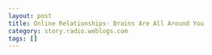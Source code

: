 ```yaml
---
layout: post
title: Online Relationships- Brains Are All Around You
category: story.radio.weblogs.com
tags: []
---
```

<head>
<meta http-equiv="Content-Type" content="text/html; charset=UTF-8">
    <meta http-equiv="Expires" content="Mon, 01 Jan 1990 01:00:00 GMT">
    <title>Online Relationships: Brains Are All Around You</title>
    <style type="text/css">
      body {
        margin-top: 0px;
        margin-left: 0px;
        margin-right: 0px;
        margin-bottom: 0px;
        }

      body, td, p {
        font-family: verdana, sans-serif;
        font-size: 90%;
        }

      h2 { 
        font-family: Verdana, Arial, Helvetica, sans-serif; font-size: 24px; font-weight: bold
        }
      .header {
        font-family: Verdana, Arial, Helvetica, sans-serif; font-size: 40px; font-weight: bold
        }
      .realsmall {
        font-family: Verdana, Arial, Helvetica, sans-serif; font-size: 9px;
        }
      .small {
        font-family: Verdana, Arial, Helvetica, sans-serif; font-size: 10px;
        }
      </style>
    </head>

| 

 |

| ![](http://radio.weblogs.com/0103807/images/trans60x60.gif)  
 | Last updated: 6/25/2002; 5:11:24 PM  
 | ![](http://radio.weblogs.com/0103807/images/trans60x60.gif) |

| ![](http://radio.weblogs.com/0103807/images/trans60x1.gif)  
 | 

<font size="+3"><b><a href="http://radio.weblogs.com/0103807/" style="color:black; text-decoration:none">The FuzzyBlog!</a></b></font>  
_Marketing 101. Consulting 101. PHP Consulting. Random geeky stuff. I Blog Therefore I Am._

<font size="+1"><b>Online Relationships: Brains Are All Around You</b></font>

I just ran into a situation that really pointed out to me just how true the statement from Bill Joy of [Sun Microsystems](http://www.sun.com/)&nbsp;is: "_There are more brains outside your organization walls than inside_".&nbsp; And I thought it was an interesting commentary on how an initial nebulous, ephermal IM relationship grows over time and then just saves you when you need it most.

## Overview

I got back into PHP in a fairly big way in the end of March 2002.&nbsp; I signed up for the php-general mailing list and was the initiator of an effort to make a better FAQ.&nbsp; As these things happen, I wrote the FAQ application but it never really got deployed.&nbsp; A new client came in, that code got a bit sidelined and so on.&nbsp; I just never got back to i.

However, along the way, I started exchanging instant messages (IMs) with someone named Demitrious Kelly.&nbsp; Now, at the time, I had no idea who he was, age, male or female, geography, etc.&nbsp; I just had the gut feel from about the 3rd IM that he was just **smart** and **practical**.&nbsp; This is a combination that I am very, very fond of -- brains without practicality brings systems down.&nbsp; And practicality without brains doesn't let you get things done quickly.&nbsp; I've probably hired between between 70 and 100 technical people in my career so I'd at least like to think that I know talent when it walks up and taps me on the back.&nbsp; (Disclaimer: I've only had to fire maybe 3 to 5 people out of that, at least two of whom were rescue transfers from other departments, so that's a pretty good batting average).

## As the IMs Went On

This has continued now for about 3 months.&nbsp; We kept IMing at random times.&nbsp; We'd swap php stuff, I'd point him to my blog and so on.&nbsp; He'd point me to his web site, [http://www.apokalyptik.com](http://www.apokalyptik.com), when he had something cool and so on.&nbsp; I learned that he had a background doing SysAdmin work for an ISP that sold out.&nbsp; We debated different Unices and Linices and he turned me on to the very cool [GenToo Linux](http://www.gentoo.org/).&nbsp; He also gave me some outstanding advice on a difficult situation that I mulled over for a few days and then followed -- and it was 100% the right advice.

## And then Today I Needed Help

Over the weekend and mostly today I brought up a new box at RackSpace to replace an incompetent, inept,&nbsp; brain damaged, pathetic excuse for an ISP (no ... I don't feel strongly here).&nbsp; And when I needed some quick Linux and Apache help today, he was online and " **Poof**" -- like magic I had my answer in about 2 minutes (it might actually have been 1).&nbsp; Could I have figured it out on my own?&nbsp; Sure.&nbsp; It might have taken 10 minutes or an hour but I could have done it.&nbsp; Thankfully I didn't have to.&nbsp; Saving time like this is critical for a startup, heck, for any company.

## Conclusion and a Plug for a Good Guy Who's Now Freelancing

So I really do have to agree even more with Bill Joy -- the brains aren't within your own walls.&nbsp; They are discrete nodes located all over the globe.&nbsp; And, if you need them, they'll help you.&nbsp; This is tremendously cool since all of our organizations are both concurrently larger than ever (HP and Compaq) and smaller than ever (well, me and my partner).&nbsp; And all of our organizations can always make use of fantastic specialized talent at different times.&nbsp; What I know about search engines, Demitrious knows in his areas.

I also just recently found out that Demitrious is freelancing and doing PHP scripting, Bash scripting and generalized SysAdmin work for hire.&nbsp; As far as I am concerned, he's worth it -- and I also wouldn't have any qualms about giving him access to my boxes for what it's worth.&nbsp; He knows what he's doing and he's been great to me.&nbsp;

So I am definitely biased here but he's still worth a plug.&nbsp; Highly Recommended.

## About Demitrious 

Main Site: [http://www.apokalyptik.com/](http://www.apokalyptik.com/)

Artistic Site: [http://apokalyptik.deviantart.com/](http://apokalyptik.deviantart.com/)&nbsp;(no, no, no -- It's not what you're thinking -- he writes poetry).

&nbsp;

  
  

<script language="JavaScript" type="text/javascript"><!--
	var imageUrl = "http://subhonker6.userland.com/weblogStats/count.gif";
	var imageTag = "<img src=\"" + imageUrl + "?group=radio1&usernum=103807&referer=" + escape (document.referrer) + "\" height=\"1\" width=\"1\">";
	document.write (imageTag);
	//--></script>

 | ![](http://radio.weblogs.com/0103807/images/trans60x1.gif)  
 |
| ![](http://radio.weblogs.com/0103807/images/trans60x60.gif)  
 | Copyright 2002 © The FuzzyStuff  
 | ![](http://radio.weblogs.com/0103807/images/trans60x60.gif)  
 |

